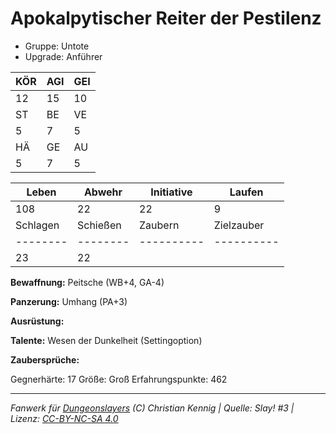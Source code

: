 # Apokalpytischer Reiter der Pestilenz  
- Gruppe: Untote  
- Upgrade: Anführer  

| KÖR | AGI | GEI |  
| --- | --- | --- |  
| 12  | 15  | 10  |
| ST  | BE  | VE  |  
| 5   | 7   | 5   |
| HÄ  | GE  | AU  |  
| 5   | 7   | 5   |


| Leben    | Abwehr   | Initiative | Laufen     |
| -------- | -------- | ---------- | ---------- |
| 108      | 22       | 22         | 9          |
| Schlagen | Schießen | Zaubern    | Zielzauber |
| -------- | -------- | ---------- | ---------- |
| 23       | 22       |            |            |

**Bewaffnung:**
Peitsche (WB+4, GA-4)

**Panzerung:**
Umhang (PA+3)

**Ausrüstung:**


**Talente:**
Wesen der Dunkelheit (Settingoption)

**Zaubersprüche:**


Gegnerhärte: 17
Größe: Groß
Erfahrungspunkte: 462



___
*Fanwerk für [Dungeonslayers](https://www.dungeonslayers.net/) (C) Christian Kennig | Quelle: Slay! #3 | Lizenz: [CC-BY-NC-SA 4.0](https://creativecommons.org/licenses/by-nc-sa/4.0/deed.de)*